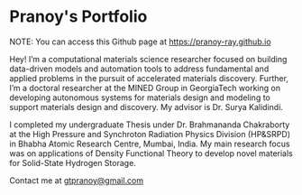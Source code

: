 # Pranoy's Portfolio

NOTE: You can access this Github page at https://pranoy-ray.github.io

Hey! I’m a computational materials science researcher focused on building data-driven models and automation tools to address fundamental and applied problems in the pursuit of accelerated materials discovery. Further, I’m a doctoral researcher at the MINED Group in GeorgiaTech working on developing autonomous systems for materials design and modeling to support materials design and discovery. My advisor is Dr. Surya Kalidindi.

I completed my undergraduate Thesis under Dr. Brahmananda Chakraborty at the High Pressure and Synchroton Radiation Physics Division (HP&SRPD) in Bhabha Atomic Research Centre, Mumbai, India. My main research focus was on applications of Density Functional Theory to develop novel materials for Solid-State Hydrogen Storage.

Contact me at gtpranoy@gmail.com
